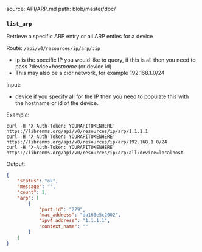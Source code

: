 source: API/ARP.md
path: blob/master/doc/

### `list_arp`

Retrieve a specific ARP entry or all ARP enties for a device

Route: `/api/v0/resources/ip/arp/:ip`

  - ip is the specific IP you would like to query, if this is all then you need to pass ?device=_hostname_ (or device id)
  - This may also be a cidr network, for example 192.168.1.0/24

Input:

  - device if you specify all for the IP then you need to populate this with the hostname or id of the device.

Example:
```curl
curl -H 'X-Auth-Token: YOURAPITOKENHERE' https://librenms.org/api/v0/resources/ip/arp/1.1.1.1
curl -H 'X-Auth-Token: YOURAPITOKENHERE' https://librenms.org/api/v0/resources/ip/arp/192.168.1.0/24
curl -H 'X-Auth-Token: YOURAPITOKENHERE' https://librenms.org/api/v0/resources/ip/arp/all?device=localhost
```

Output:
```json
{
    "status": "ok",
    "message": "",
    "count": 1,
    "arp": [
        {
            "port_id": "229",
            "mac_address": "da160e5c2002",
            "ipv4_address": "1.1.1.1",
            "context_name": ""
        }
    ]
}
```
